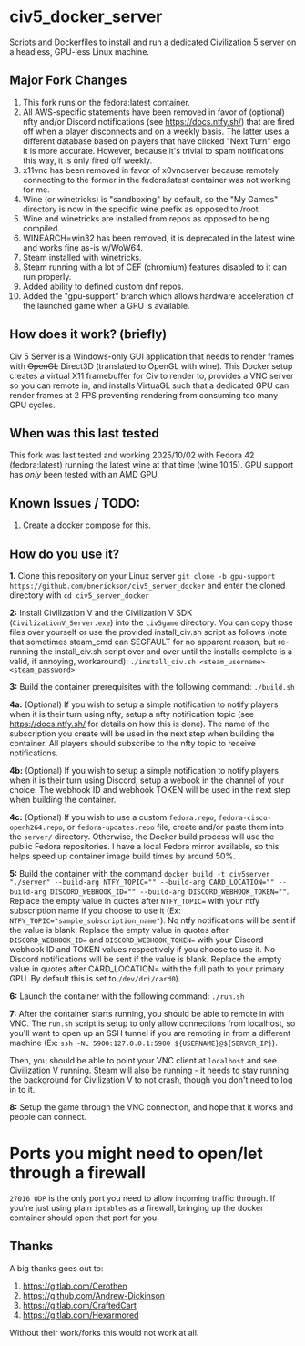 civ5_docker_server
==================

Scripts and Dockerfiles to install and run a dedicated Civilization 5 server on a headless, GPU-less Linux machine.

## Major Fork Changes

1. This fork runs on the fedora:latest container.
2. All AWS-specific statements have been removed in favor of (optional) nfty and/or Discord notifications (see https://docs.ntfy.sh/) that are fired off when a player disconnects and on a weekly basis.  The latter uses a different database based on players that have clicked "Next Turn" ergo it is more accurate.  However, because it's trivial to spam notifications this way, it is only fired off weekly.
3. x11vnc has been removed in favor of x0vncserver because remotely connecting to the former in the fedora:latest container was not working for me.
4. Wine (or winetricks) is "sandboxing" by default, so the "My Games" directory is now in the specific wine prefix as opposed to /root.
5. Wine and winetricks are installed from repos as opposed to being compiled.
6. WINEARCH=win32 has been removed, it is deprecated in the latest wine and works fine as-is w/WoW64.
7. Steam installed with winetricks.
8. Steam running with a lot of CEF (chromium) features disabled to it can run properly.
9. Added ability to defined custom dnf repos.
10. Added the "gpu-support" branch which allows hardware acceleration of the launched game when a GPU is available.

## How does it work? (briefly)

Civ 5 Server is a Windows-only GUI application that needs to render frames with ~~OpenGL~~ Direct3D (translated to OpenGL with wine).  This Docker setup creates a virtual X11 framebuffer for Civ to render to, provides a VNC server so you can remote in, and installs VirtuaGL such that a dedicated GPU can render frames at 2 FPS preventing rendering from consuming too many GPU cycles.

## When was this last tested

This fork was last tested and working 2025/10/02 with Fedora 42 (fedora:latest) running the latest wine at that time (wine 10.15).  GPU support has _only_ been tested with an AMD GPU.

## Known Issues / TODO:

1. Create a docker compose for this.

## How do you use it?

**1.** Clone this repository on your Linux server `git clone -b gpu-support https://github.com/bnerickson/civ5_server_docker` and enter the cloned directory with `cd civ5_server_docker`

**2:** Install Civilization V and the Civilization V SDK (`CivilizationV_Server.exe`) into the `civ5game` directory.  You can copy those files over yourself or use the provided install_civ.sh script as follows (note that sometimes steam_cmd can SEGFAULT for no apparent reason, but re-running the install_civ.sh script over and over until the installs complete is a valid, if annoying, workaround): `./install_civ.sh <steam_username> <steam_password>`

**3:** Build the container prerequisites with the following command: `./build.sh`

**4a:** (Optional) If you wish to setup a simple notification to notify players when it is their turn using nfty, setup a nfty notification topic (see https://docs.ntfy.sh/ for details on how this is done).  The name of the subscription you create will be used in the next step when building the container. All players should subscribe to the nfty topic to receive notifications.

**4b:** (Optional) If you wish to setup a simple notification to notify players when it is their turn using Discord, setup a webook in the channel of your choice.  The webhook ID and webhook TOKEN will be used in the next step when building the container.

**4c:** (Optional) If you wish to use a custom `fedora.repo`, `fedora-cisco-openh264.repo`, or `fedora-updates.repo` file, create and/or paste them into the `server/` directory.  Otherwise, the Docker build process will use the public Fedora repositories. I have a local Fedora mirror available, so this helps speed up container image build times by around 50%.

**5:** Build the container with the command `docker build -t civ5server "./server" --build-arg NTFY_TOPIC="" --build-arg CARD_LOCATION="" --build-arg DISCORD_WEBHOOK_ID="" --build-arg DISCORD_WEBHOOK_TOKEN=""`.  Replace the empty value in quotes after `NTFY_TOPIC=` with your ntfy subscription name if you choose to use it (Ex: `NTFY_TOPIC="sample_subscription_name"`).  No ntfy notifications will be sent if the value is blank.  Replace the empty value in quotes after `DISCORD_WEBHOOK_ID=` and `DISCORD_WEBHOOK_TOKEN=` with your Discord webhook ID and TOKEN values respectively if you choose to use it.  No Discord notifications will be sent if the value is blank.  Replace the empty value in quotes after CARD_LOCATION= with the full path to your primary GPU.  By default this is set to `/dev/dri/card0`).

**6:** Launch the container with the following command: `./run.sh`

**7:** After the container starts running, you should be able to remote in with VNC. The `run.sh` script is setup to only allow connections from localhost, so you'll want to open up an SSH tunnel if you are remoting in from a different machine (Ex: `ssh -NL 5900:127.0.0.1:5900 ${USERNAME}@${SERVER_IP}`).

Then, you should be able to point your VNC client at `localhost` and see Civilization V running. Steam will also be running - it needs to stay running the background for Civilization V to not crash, though you don't need to log in to it.

**8:** Setup the game through the VNC connection, and hope that it works and people can connect.

# Ports you might need to open/let through a firewall

`27016 UDP` is the only port you need to allow incoming traffic through. If you're just using plain `iptables` as a firewall, bringing up the docker container should open that port for you.

## Thanks

A big thanks goes out to:

1. https://gitlab.com/Cerothen
2. https://github.com/Andrew-Dickinson
3. https://gitlab.com/CraftedCart
4. https://gitlab.com/Hexarmored

Without their work/forks this would not work at all.
